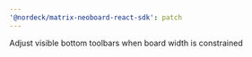 ```yaml
---
'@nordeck/matrix-neoboard-react-sdk': patch
---
```


Adjust visible bottom toolbars when board width is constrained
